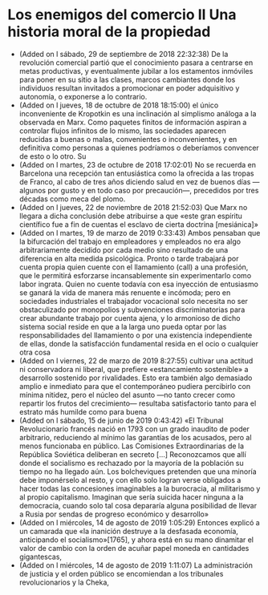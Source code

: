 # Los enemigos del comercio II Una historia moral de la propiedad
- (Added on l sábado, 29 de septiembre de 2018 22:32:38) De la revolución comercial partió que el conocimiento pasara a centrarse en metas productivas, y eventualmente jubilar a los estamentos inmóviles para poner en su sitio a las clases, marcos cambiantes donde los individuos resultan invitados a promocionar en poder adquisitivo y autonomía, o exponerse a lo contrario.
- (Added on l jueves, 18 de octubre de 2018 18:15:00) el único inconveniente de Kropotkin es una inclinación al simplismo análoga a la observada en Marx. Como paquetes finitos de información aspiran a controlar flujos infinitos de lo mismo, las sociedades aparecen reducidas a buenas o malas, convenientes o inconvenientes, y en definitiva como personas a quienes podríamos o deberíamos convencer de esto o lo otro. Su
- (Added on l martes, 23 de octubre de 2018 17:02:01) No se recuerda en Barcelona una recepción tan entusiástica como la ofrecida a las tropas de Franco, al cabo de tres años diciendo salud en vez de buenos días —algunos por gusto y en todo caso por precaución—, precedidos por tres décadas como meca del plomo.
- (Added on l jueves, 22 de noviembre de 2018 21:52:03) Que Marx no llegara a dicha conclusión debe atribuirse a que «este gran espíritu científico fue a fin de cuentas el esclavo de cierta doctrina [mesiánica]»
- (Added on l martes, 19 de marzo de 2019 0:33:43) Ambos pensaban que la bifurcación del trabajo en empleadores y empleados no era algo arbitrariamente decidido por cada medio sino resultado de una diferencia en alta medida psicológica. Pronto o tarde trabajará por cuenta propia quien cuente con el llamamiento (call) a una profesión, que le permitirá esforzarse incansablemente sin experimentarlo como labor ingrata. Quien no cuente todavía con esa inyección de entusiasmo se ganará la vida de manera más renuente e incómoda; pero en sociedades industriales el trabajador vocacional solo necesita no ser obstaculizado por monopolios y subvenciones discriminatorias para crear abundante trabajo por cuenta ajena, y lo armonioso de dicho sistema social reside en que a la larga uno pueda optar por las responsabilidades del llamamiento o por una existencia independiente de ellas, donde la satisfacción fundamental resida en el ocio o cualquier otra cosa
- (Added on l viernes, 22 de marzo de 2019 8:27:55) cultivar una actitud ni conservadora ni liberal, que prefiere «estancamiento sostenible» a desarrollo sostenido por rivalidades. Esto era también algo demasiado amplio e inmediato para que el contemporáneo pudiera percibirlo con mínima nitidez, pero el núcleo del asunto —no tanto crecer como repartir los frutos del crecimiento— resultaba satisfactorio tanto para el estrato más humilde como para buena
- (Added on l sábado, 15 de junio de 2019 0:43:42) «El Tribunal Revolucionario francés nació en 1793 con un grado inaudito de poder arbitrario, reduciendo al mínimo las garantías de los acusados, pero al menos funcionaba en público. Las Comisiones Extraordinarias de la República Soviética deliberan en secreto [...]  Reconozcamos que allí donde el socialismo es rechazado por la mayoría de la población su tiempo no ha llegado aún. Los bolcheviques pretenden que una minoría debe imponérselo al resto, y con ello solo logran verse obligados a hacer todas las concesiones imaginables a la burocracia, al militarismo y al propio capitalismo. Imaginan que sería suicida hacer ninguna a la democracia, cuando solo tal cosa depararía alguna posibilidad de llevar a Rusia por sendas de progreso económico y desarrollo»
- (Added on l miércoles, 14 de agosto de 2019 1:05:29) Entonces explicó a un camarada que «la inanición destruye a la desfasada economía, anticipando el socialismo»[1765], y ahora está en su mano dinamitar el valor de cambio con la orden de acuñar papel moneda en cantidades gigantescas,
- (Added on l miércoles, 14 de agosto de 2019 1:11:07) La administración de justicia y el orden público se encomiendan a los tribunales revolucionarios y la Cheka,
